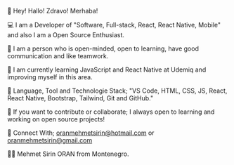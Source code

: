 👋 Hey! Hallo! Zdravo! Merhaba!


💻 I am a Developer of "Software, Full-stack, React, React Native, Mobile" and also I am a Open Source Enthusiast.

👯 I  am a person who is open-minded, open to learning, have good communication and like teamwork.

🔭 I am currently learning JavaScript and React Native at Udemiq and improving myself in this area.


📖 Language, Tool and Technologie Stack; "VS Code, HTML, CSS, JS, React, React Native, Bootstrap, Tailwind, Git and GitHub."


 👀 If you want to contribute or collaborate; I always open to learning and working on open source projects!
 

💬 Connect With; oranmehmetsirin@hotmail.com or oranmehmetsirin@gmail.com


👨‍💻 Mehmet Sirin ORAN from Montenegro.
